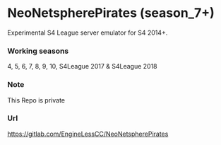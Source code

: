 # NeoNetspherePirates (season_7+)
Experimental S4 League server emulator for S4 2014+.

### Working seasons
4, 5, 6, 7, 8, 9, 10, S4League 2017 & S4League 2018

### Note
This Repo is private

### Url
https://gitlab.com/EngineLessCC/NeoNetspherePirates

